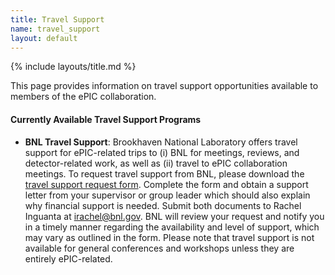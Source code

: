```yaml
---
title: Travel Support
name: travel_support
layout: default
---
```


{% include layouts/title.md %}

This page provides information on travel support opportunities available to members of the ePIC collaboration.

#### Currently Available Travel Support Programs
* **BNL Travel Support**:  Brookhaven National Laboratory offers travel support for ePIC-related trips to (i) BNL for meetings, reviews, and detector-related work, as well as (ii) travel to ePIC collaboration meetings. To request travel support from BNL, please download the [travel support request form](https://). Complete the form and obtain a support letter from your supervisor or group leader which should also explain why financial support is needed. Submit both documents to Rachel Inguanta at irachel@bnl.gov. BNL will review your request and notify you in a timely manner regarding the availability and level of support, which may vary as outlined in the form. Please note that travel support is not available for general conferences and workshops unless they are entirely ePIC-related.
